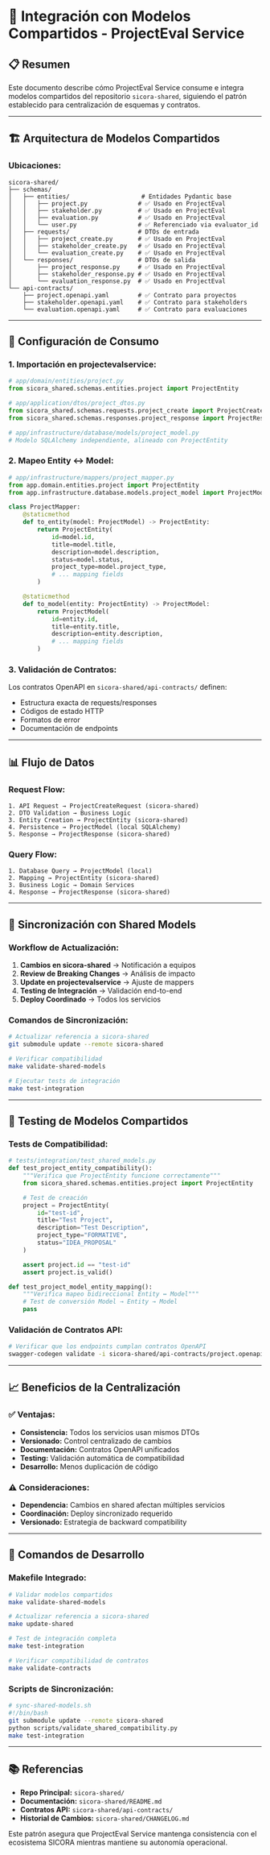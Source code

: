 # 🔗 Integración con Modelos Compartidos - ProjectEval Service

## 📋 Resumen

Este documento describe cómo ProjectEval Service consume e integra modelos compartidos del repositorio `sicora-shared`, siguiendo el patrón establecido para centralización de esquemas y contratos.

---

## 🏗️ Arquitectura de Modelos Compartidos

### **Ubicaciones:**

```
sicora-shared/
├── schemas/
│   ├── entities/                    # Entidades Pydantic base
│   │   ├── project.py              # ✅ Usado en ProjectEval
│   │   ├── stakeholder.py          # ✅ Usado en ProjectEval
│   │   ├── evaluation.py           # ✅ Usado en ProjectEval
│   │   └── user.py                 # ✅ Referenciado via evaluator_id
│   ├── requests/                   # DTOs de entrada
│   │   ├── project_create.py       # ✅ Usado en ProjectEval
│   │   ├── stakeholder_create.py   # ✅ Usado en ProjectEval
│   │   └── evaluation_create.py    # ✅ Usado en ProjectEval
│   └── responses/                  # DTOs de salida
│       ├── project_response.py     # ✅ Usado en ProjectEval
│       ├── stakeholder_response.py # ✅ Usado en ProjectEval
│       └── evaluation_response.py  # ✅ Usado en ProjectEval
└── api-contracts/
    ├── project.openapi.yaml        # ✅ Contrato para proyectos
    ├── stakeholder.openapi.yaml    # ✅ Contrato para stakeholders
    └── evaluation.openapi.yaml     # ✅ Contrato para evaluaciones
```

---

## 🔧 Configuración de Consumo

### **1. Importación en projectevalservice:**

```python
# app/domain/entities/project.py
from sicora_shared.schemas.entities.project import ProjectEntity

# app/application/dtos/project_dtos.py
from sicora_shared.schemas.requests.project_create import ProjectCreateRequest
from sicora_shared.schemas.responses.project_response import ProjectResponse

# app/infrastructure/database/models/project_model.py
# Modelo SQLAlchemy independiente, alineado con ProjectEntity
```

### **2. Mapeo Entity ↔ Model:**

```python
# app/infrastructure/mappers/project_mapper.py
from app.domain.entities.project import ProjectEntity
from app.infrastructure.database.models.project_model import ProjectModel

class ProjectMapper:
    @staticmethod
    def to_entity(model: ProjectModel) -> ProjectEntity:
        return ProjectEntity(
            id=model.id,
            title=model.title,
            description=model.description,
            status=model.status,
            project_type=model.project_type,
            # ... mapping fields
        )

    @staticmethod
    def to_model(entity: ProjectEntity) -> ProjectModel:
        return ProjectModel(
            id=entity.id,
            title=entity.title,
            description=entity.description,
            # ... mapping fields
        )
```

### **3. Validación de Contratos:**

Los contratos OpenAPI en `sicora-shared/api-contracts/` definen:

- Estructura exacta de requests/responses
- Códigos de estado HTTP
- Formatos de error
- Documentación de endpoints

---

## 📊 Flujo de Datos

### **Request Flow:**

```
1. API Request → ProjectCreateRequest (sicora-shared)
2. DTO Validation → Business Logic
3. Entity Creation → ProjectEntity (sicora-shared)
4. Persistence → ProjectModel (local SQLAlchemy)
5. Response → ProjectResponse (sicora-shared)
```

### **Query Flow:**

```
1. Database Query → ProjectModel (local)
2. Mapping → ProjectEntity (sicora-shared)
3. Business Logic → Domain Services
4. Response → ProjectResponse (sicora-shared)
```

---

## 🔄 Sincronización con Shared Models

### **Workflow de Actualización:**

1. **Cambios en sicora-shared** → Notificación a equipos
2. **Review de Breaking Changes** → Análisis de impacto
3. **Update en projectevalservice** → Ajuste de mappers
4. **Testing de Integración** → Validación end-to-end
5. **Deploy Coordinado** → Todos los servicios

### **Comandos de Sincronización:**

```bash
# Actualizar referencia a sicora-shared
git submodule update --remote sicora-shared

# Verificar compatibilidad
make validate-shared-models

# Ejecutar tests de integración
make test-integration
```

---

## 🧪 Testing de Modelos Compartidos

### **Tests de Compatibilidad:**

```python
# tests/integration/test_shared_models.py
def test_project_entity_compatibility():
    """Verifica que ProjectEntity funcione correctamente"""
    from sicora_shared.schemas.entities.project import ProjectEntity

    # Test de creación
    project = ProjectEntity(
        id="test-id",
        title="Test Project",
        description="Test Description",
        project_type="FORMATIVE",
        status="IDEA_PROPOSAL"
    )

    assert project.id == "test-id"
    assert project.is_valid()

def test_project_model_entity_mapping():
    """Verifica mapeo bidireccional Entity ↔ Model"""
    # Test de conversión Model → Entity → Model
    pass
```

### **Validación de Contratos API:**

```bash
# Verificar que los endpoints cumplan contratos OpenAPI
swagger-codegen validate -i sicora-shared/api-contracts/project.openapi.yaml
```

---

## 📈 Beneficios de la Centralización

### **✅ Ventajas:**

- **Consistencia:** Todos los servicios usan mismos DTOs
- **Versionado:** Control centralizado de cambios
- **Documentación:** Contratos OpenAPI unificados
- **Testing:** Validación automática de compatibilidad
- **Desarrollo:** Menos duplicación de código

### **⚠️ Consideraciones:**

- **Dependencia:** Cambios en shared afectan múltiples servicios
- **Coordinación:** Deploy sincronizado requerido
- **Versionado:** Estrategia de backward compatibility

---

## 🔧 Comandos de Desarrollo

### **Makefile Integrado:**

```bash
# Validar modelos compartidos
make validate-shared-models

# Actualizar referencia a sicora-shared
make update-shared

# Test de integración completa
make test-integration

# Verificar compatibilidad de contratos
make validate-contracts
```

### **Scripts de Sincronización:**

```bash
# sync-shared-models.sh
#!/bin/bash
git submodule update --remote sicora-shared
python scripts/validate_shared_compatibility.py
make test-integration
```

---

## 📚 Referencias

- **Repo Principal:** `sicora-shared/`
- **Documentación:** `sicora-shared/README.md`
- **Contratos API:** `sicora-shared/api-contracts/`
- **Historial de Cambios:** `sicora-shared/CHANGELOG.md`

Este patrón asegura que ProjectEval Service mantenga consistencia con el ecosistema SICORA mientras mantiene su autonomía operacional.
